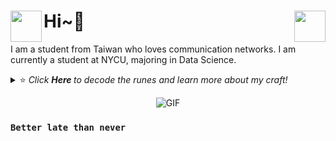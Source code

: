 # <img align="left" src="https://media.giphy.com/media/du3J3cXyzhj75IOgvA/giphy.gif" width="50" height="50" alt=""/> Hi~👋 <img align="right" src="https://media.giphy.com/media/3oKIPnAiaMCws8nOsE/giphy.gif" width="50" height="50" />

I am a student from Taiwan who loves communication networks. I am currently a student at NYCU, majoring in Data Science.

<details>
  <summary> ⭐ <i> Click <b> Here </b> to decode the runes and learn more about my craft! </i> </summary>  



- 🧠 I’m currently learning __5G Networks and Machine Learning__
- ✨ Fun fact: I believe technology is the closest thing we have to magic

<p align="left">
  <img src="https://github-readme-stats.vercel.app/api/top-langs/?username=solar224&layout=compact&hide_border=true&theme=dracula" alt="solar224's top languages" /></p>

We have now explored the depths of this digital grimoire.

</details>

<p align="center">
<img alt="GIF" src="https://raw.githubusercontent.com/JoeyBling/JoeyBling/master/pic/pusheencode.gif" />
</p>

### `Better late than never`
